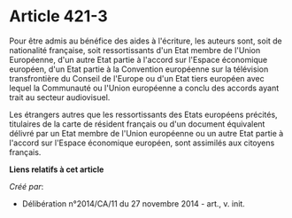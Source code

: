 # Article 421-3

Pour être admis au bénéfice des aides à l'écriture, les auteurs sont, soit de nationalité française, soit ressortissants d'un
Etat membre de l'Union Européenne, d'un autre Etat partie à l'accord sur l'Espace économique européen, d'un Etat partie à la
Convention européenne sur la télévision transfrontière du Conseil de l'Europe ou d'un Etat tiers européen avec lequel la
Communauté ou l'Union européenne a conclu des accords ayant trait au secteur audiovisuel. 

Les étrangers autres que les ressortissants des Etats européens précités, titulaires de la carte de résident français ou d'un
document équivalent délivré par un Etat membre de l'Union européenne ou un autre Etat partie à l'accord sur l'Espace
économique européen, sont assimilés aux citoyens français.

**Liens relatifs à cet article**

_Créé par_:

  - Délibération n°2014/CA/11 du 27 novembre 2014 - art., v. init.

